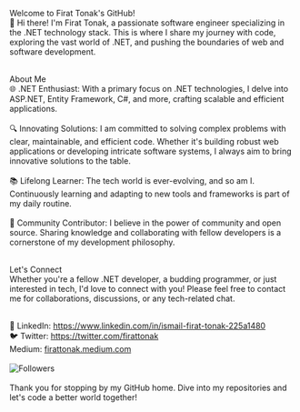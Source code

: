 Welcome to Firat Tonak's GitHub! <br> 
👋 Hi there! I'm Firat Tonak, a passionate software engineer specializing in the .NET technology stack. This is where I share my journey with code, exploring the vast world of .NET, and pushing the boundaries of web and software development. <br> <br> 

About Me <br> 
🌐 .NET Enthusiast: With a primary focus on .NET technologies, I delve into ASP.NET, Entity Framework, C#, and more, crafting scalable and efficient applications. <br> <br> 
🔍 Innovating Solutions: I am committed to solving complex problems with clear, maintainable, and efficient code. Whether it's building robust web applications or developing intricate software systems, I always aim to bring innovative solutions to the table. <br> <br> 
📚 Lifelong Learner: The tech world is ever-evolving, and so am I. Continuously learning and adapting to new tools and frameworks is part of my daily routine. <br> <br> 
👥 Community Contributor: I believe in the power of community and open source. Sharing knowledge and collaborating with fellow developers is a cornerstone of my development philosophy. <br> <br> 

Let's Connect <br> 
Whether you're a fellow .NET developer, a budding programmer, or just interested in tech, I'd love to connect with you! Please feel free to contact me for collaborations, discussions, or any tech-related chat. <br> <br> 

💼 LinkedIn: https://www.linkedin.com/in/ismail-firat-tonak-225a1480 <br> 
🐦 Twitter: https://twitter.com/firattonak <br> 
Medium: [firattonak.medium.com](https://firattonak.medium.com/) <br> <br> 
![Followers](https://img.shields.io/github/followers/frttnk?style=social) <br> <br> 
Thank you for stopping by my GitHub home. Dive into my repositories and let's code a better world together!
